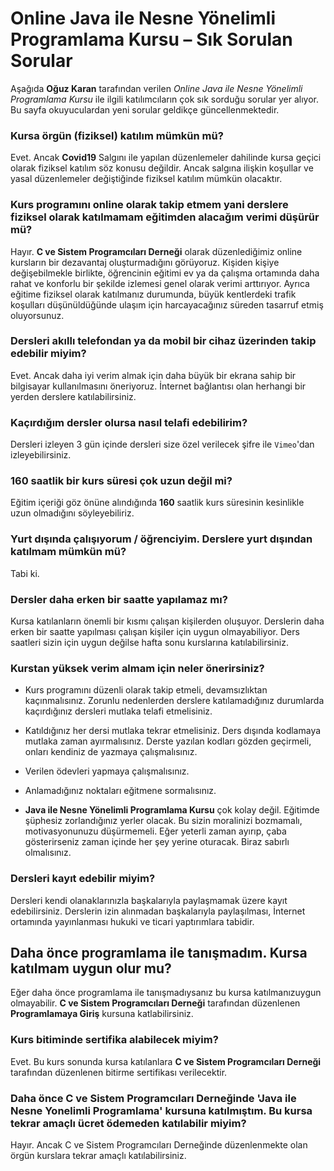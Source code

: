 # Online Java ile Nesne Yönelimli Programlama Kursu – Sık Sorulan Sorular

Aşağıda __Oğuz Karan__ tarafından verilen _Online Java ile Nesne Yönelimli Programlama Kursu_ ile ilgili katılımcıların çok sık sorduğu sorular yer alıyor. Bu sayfa okuyuculardan yeni sorular geldikçe güncellenmektedir.

### Kursa örgün (fiziksel) katılım mümkün mü?
Evet. Ancak __Covid19__ Salgını ile yapılan düzenlemeler dahilinde kursa geçici olarak fiziksel katılım söz konusu değildir. Ancak salgına ilişkin koşullar ve yasal düzenlemeler değiştiğinde fiziksel katılım mümkün olacaktır.

### Kurs programını online olarak takip etmem yani derslere fiziksel olarak katılmamam eğitimden alacağım verimi düşürür mü?
Hayır. 
__C ve Sistem Programcıları Derneği__ olarak düzenlediğimiz online kursların bir dezavantaj oluşturmadığını görüyoruz. 
Kişiden kişiye değişebilmekle birlikte, öğrencinin eğitimi ev ya da çalışma ortamında daha rahat ve konforlu bir şekilde izlemesi genel olarak verimi arttırıyor. 
Ayrıca eğitime fiziksel olarak katılmanız durumunda, büyük kentlerdeki trafik koşulları düşünüldüğünde ulaşım için harcayacağınız süreden tasarruf etmiş oluyorsunuz.

### Dersleri akıllı telefondan ya da mobil bir cihaz üzerinden takip edebilir miyim?
Evet. 
Ancak daha iyi verim almak için daha büyük bir ekrana sahip bir bilgisayar kullanılmasını öneriyoruz. 
İnternet bağlantısı olan herhangi bir yerden derslere katılabilirsiniz.

### Kaçırdığım dersler olursa nasıl telafi edebilirim?
Dersleri izleyen 3 gün içinde dersleri size özel verilecek şifre ile `Vimeo`'dan izleyebilirsiniz.

### 160 saatlik bir kurs süresi çok uzun değil mi?
Eğitim içeriği göz önüne alındığında __160__ saatlik kurs süresinin kesinlikle uzun olmadığını söyleyebiliriz. 

### Yurt dışında çalışıyorum / öğrenciyim. Derslere yurt dışından katılmam mümkün mü?
Tabi ki. 

### Dersler daha erken bir saatte yapılamaz mı?
Kursa katılanların önemli bir kısmı çalışan kişilerden oluşuyor. Derslerin daha erken bir saatte yapılması çalışan kişiler için uygun olmayabiliyor. Ders saatleri sizin için uygun değilse hafta sonu kurslarına katılabilirsiniz.

### Kurstan yüksek verim almam için neler önerirsiniz?
+ Kurs programını düzenli olarak takip etmeli, devamsızlıktan kaçınmalısınız. Zorunlu nedenlerden derslere katılamadığınız durumlarda kaçırdığınız dersleri mutlaka telafi etmelisiniz.

+ Katıldığınız her dersi mutlaka tekrar etmelisiniz. Ders dışında kodlamaya mutlaka zaman ayırmalısınız. Derste yazılan kodları gözden geçirmeli, onları kendiniz de yazmaya çalışmalısınız.

+ Verilen ödevleri yapmaya çalışmalısınız.

+ Anlamadığınız noktaları eğitmene sormalısınız.

+ __Java ile Nesne Yönelimli Programlama Kursu__ çok kolay değil. Eğitimde şüphesiz zorlandığınız yerler olacak. Bu sizin moralinizi bozmamalı, motivasyonunuzu düşürmemeli. Eğer yeterli zaman ayırıp, çaba gösterirseniz zaman içinde her şey yerine oturacak. Biraz sabırlı olmalısınız.

### Dersleri kayıt edebilir miyim?
Dersleri kendi olanaklarınızla başkalarıyla paylaşmamak üzere kayıt edebilirsiniz. Derslerin izin alınmadan başkalarıyla paylaşılması, İnternet ortamında yayınlanması hukuki ve ticari yaptırımlara tabidir.

## Daha önce programlama ile tanışmadım. Kursa katılmam uygun olur mu?
Eğer daha önce programlama ile tanışmadıysanız bu kursa katılmanızuygun olmayabilir. __C ve Sistem Programcıları Derneği__ tarafından düzenlenen __Programlamaya Giriş__ kursuna katlabilirsiniz.

### Kurs bitiminde sertifika alabilecek miyim?
Evet. Bu kurs sonunda kursa katılanlara __C ve Sistem Programcıları Derneği__ tarafından düzenlenen bitirme sertifikası verilecektir.

### Daha önce C ve Sistem Programcıları Derneğinde 'Java ile Nesne Yonelimli Programlama' kursuna katılmıştım. Bu kursa tekrar amaçlı ücret ödemeden katılabilir miyim?
Hayır. Ancak C ve Sistem Programcıları Derneğinde düzenlenmekte olan örgün kurslara tekrar amaçlı katılabilirsiniz.

